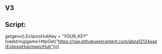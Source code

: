## V3

## Script:
getgenv().EclipsisHubKey = "YOUR_KEY"
loadstring(game:HttpGet("https://raw.githubusercontent.com/abza12124asd/EclipsisHub/main/Hub"))()
